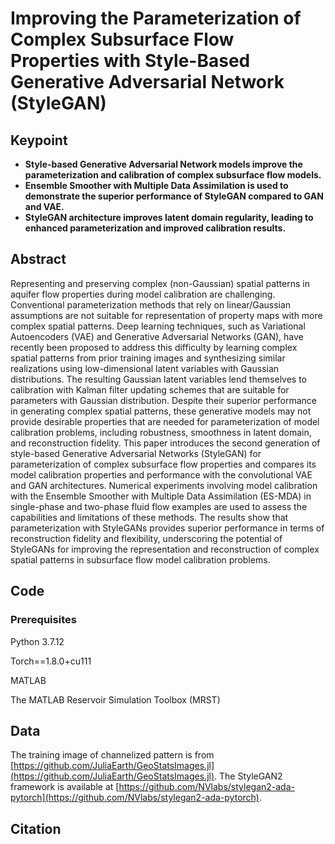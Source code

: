 # Improving the Parameterization of Complex Subsurface Flow Properties with Style-Based Generative Adversarial Network (StyleGAN)

## Keypoint

* **Style-based Generative Adversarial Network models improve the parameterization and calibration of complex subsurface flow models.**
* **Ensemble Smoother with Multiple Data Assimilation is used to demonstrate the superior performance of StyleGAN compared to GAN and VAE.**
* **StyleGAN architecture improves latent domain regularity, leading to enhanced parameterization and improved calibration results.**

## Abstract

Representing and preserving complex (non-Gaussian) spatial patterns in aquifer flow properties during model calibration are challenging. Conventional parameterization methods that rely on linear/Gaussian assumptions are not suitable for representation of property maps with more complex spatial patterns. Deep learning techniques, such as Variational Autoencoders (VAE) and Generative Adversarial Networks (GAN), have recently been proposed to address this difficulty by learning complex spatial patterns from prior training images and synthesizing similar realizations using low-dimensional latent variables with Gaussian distributions. The resulting Gaussian latent variables lend themselves to calibration with Kalman filter updating schemes that are suitable for parameters with Gaussian distribution. Despite their superior performance in generating complex spatial patterns, these generative models may not provide desirable properties that are needed for parameterization of model calibration problems, including robustness, smoothness in latent domain, and reconstruction fidelity. This paper introduces the second generation of style-based Generative Adversarial Networks (StyleGAN) for parameterization of complex subsurface flow properties and compares its model calibration properties and performance with the convolutional VAE and GAN architectures. Numerical experiments involving model calibration with the Ensemble Smoother with Multiple Data Assimilation (ES-MDA) in single-phase and two-phase fluid flow examples are used to assess the capabilities and limitations of these methods. The results show that parameterization with StyleGANs provides superior performance in terms of reconstruction fidelity and flexibility, underscoring the potential of StyleGANs for improving the representation and reconstruction of complex spatial patterns in subsurface flow model calibration problems.

## Code

### Prerequisites

Python 3.7.12

Torch==1.8.0+cu111

MATLAB

The MATLAB Reservoir Simulation Toolbox (MRST)

## Data

The training image of channelized pattern is from [https://github.com/JuliaEarth/GeoStatsImages.jl](https://github.com/JuliaEarth/GeoStatsImages.jl). The StyleGAN2 framework is available at [https://github.com/NVlabs/stylegan2-ada-pytorch](https://github.com/NVlabs/stylegan2-ada-pytorch).

## Citation
